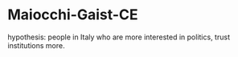 # Maiocchi-Gaist-CE

hypothesis: people in Italy who are more interested in politics, trust institutions more.